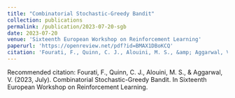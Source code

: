 ```yaml
---
title: "Combinatorial Stochastic-Greedy Bandit"
collection: publications
permalink: /publication/2023-07-20-sgb
date: 2023-07-20
venue: 'Sixteenth European Workshop on Reinforcement Learning'
paperurl: 'https://openreview.net/pdf?id=BMAX1DBoKCQ'
citation: 'Fourati, F., Quinn, C. J., Alouini, M. S., &amp; Aggarwal, V. (2023, July). Combinatorial Stochastic-Greedy Bandit. In Sixteenth European Workshop on Reinforcement Learning.'
---
```

Recommended citation: Fourati, F., Quinn, C. J., Alouini, M. S., & Aggarwal, V. (2023, July). Combinatorial Stochastic-Greedy Bandit. In Sixteenth European Workshop on Reinforcement Learning.